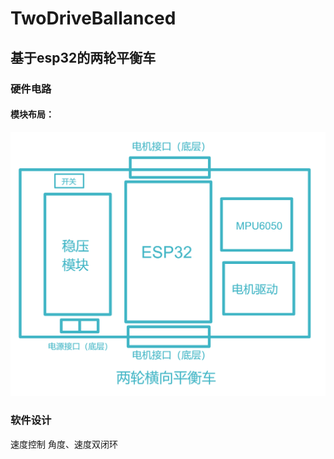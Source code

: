 # TwoDriveBallanced
## 基于esp32的两轮平衡车
### 硬件电路
#### 模块布局：
![structure](/images/structure.png)
### 软件设计
速度控制
角度、速度双闭环
